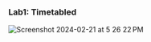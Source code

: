 ### Lab1: Timetabled

![Screenshot 2024-02-21 at 5 26 22 PM](https://github.com/YevheniyaSolomyana/web102_projects/assets/72937387/9aedf268-7beb-4e48-bafb-0afb810ff2c1)
